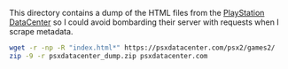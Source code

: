 This directory contains a dump of the HTML files from the [PlayStation DataCenter](https://psxdatacenter.com/) so I could avoid bombarding their server with requests when I scrape metadata.

```bash
wget -r -np -R "index.html*" https://psxdatacenter.com/psx2/games2/
zip -9 -r psxdatacenter_dump.zip psxdatacenter.com
```
